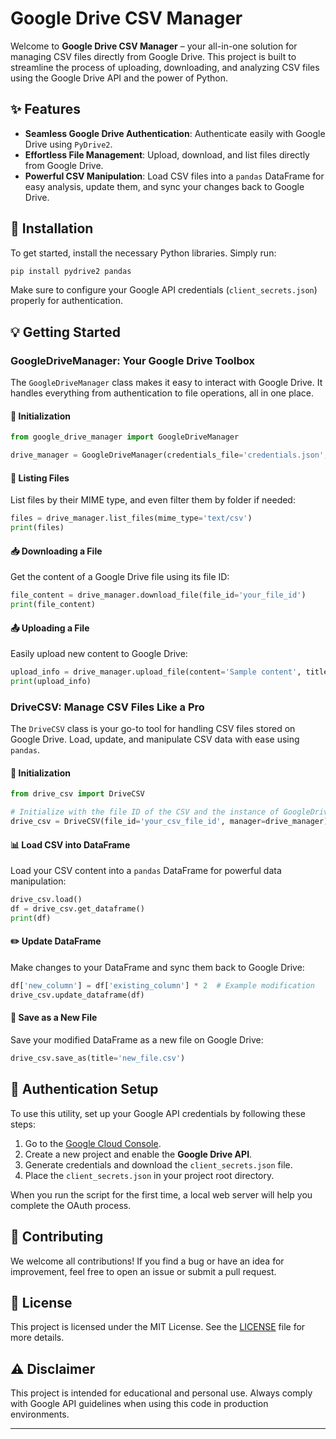 ﻿# Google Drive CSV Manager

Welcome to **Google Drive CSV Manager** – your all-in-one solution for managing CSV files directly from Google Drive. This project is built to streamline the process of uploading, downloading, and analyzing CSV files using the Google Drive API and the power of Python.

## ✨ Features

- **Seamless Google Drive Authentication**: Authenticate easily with Google Drive using `PyDrive2`.
- **Effortless File Management**: Upload, download, and list files directly from Google Drive.
- **Powerful CSV Manipulation**: Load CSV files into a `pandas` DataFrame for easy analysis, update them, and sync your changes back to Google Drive.

## 🚀 Installation

To get started, install the necessary Python libraries. Simply run:

```bash
pip install pydrive2 pandas
```

Make sure to configure your Google API credentials (`client_secrets.json`) properly for authentication.

## 💡 Getting Started

### GoogleDriveManager: Your Google Drive Toolbox
The `GoogleDriveManager` class makes it easy to interact with Google Drive. It handles everything from authentication to file operations, all in one place.

#### 🔧 Initialization

```python
from google_drive_manager import GoogleDriveManager

drive_manager = GoogleDriveManager(credentials_file='credentials.json', client_secrets_file='client_secrets.json')
```

#### 📂 Listing Files
List files by their MIME type, and even filter them by folder if needed:

```python
files = drive_manager.list_files(mime_type='text/csv')
print(files)
```

#### 📥 Downloading a File
Get the content of a Google Drive file using its file ID:

```python
file_content = drive_manager.download_file(file_id='your_file_id')
print(file_content)
```

#### 📤 Uploading a File
Easily upload new content to Google Drive:

```python
upload_info = drive_manager.upload_file(content='Sample content', title='sample_file.txt')
print(upload_info)
```

### DriveCSV: Manage CSV Files Like a Pro
The `DriveCSV` class is your go-to tool for handling CSV files stored on Google Drive. Load, update, and manipulate CSV data with ease using `pandas`.

#### 🔧 Initialization

```python
from drive_csv import DriveCSV

# Initialize with the file ID of the CSV and the instance of GoogleDriveManager
drive_csv = DriveCSV(file_id='your_csv_file_id', manager=drive_manager)
```

#### 📊 Load CSV into DataFrame
Load your CSV content into a `pandas` DataFrame for powerful data manipulation:

```python
drive_csv.load()
df = drive_csv.get_dataframe()
print(df)
```

#### ✏️ Update DataFrame
Make changes to your DataFrame and sync them back to Google Drive:

```python
df['new_column'] = df['existing_column'] * 2  # Example modification
drive_csv.update_dataframe(df)
```

#### 💾 Save as a New File
Save your modified DataFrame as a new file on Google Drive:

```python
drive_csv.save_as(title='new_file.csv')
```

## 🔐 Authentication Setup
To use this utility, set up your Google API credentials by following these steps:

1. Go to the [Google Cloud Console](https://console.cloud.google.com/).
2. Create a new project and enable the **Google Drive API**.
3. Generate credentials and download the `client_secrets.json` file.
4. Place the `client_secrets.json` in your project root directory.

When you run the script for the first time, a local web server will help you complete the OAuth process.

## 🤝 Contributing
We welcome all contributions! If you find a bug or have an idea for improvement, feel free to open an issue or submit a pull request.

## 📜 License
This project is licensed under the MIT License. See the [LICENSE](LICENSE) file for more details.

## ⚠️ Disclaimer
This project is intended for educational and personal use. Always comply with Google API guidelines when using this code in production environments.

---

